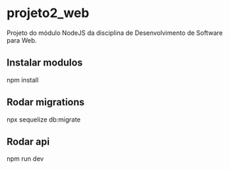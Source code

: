 # projeto2_web
Projeto do módulo NodeJS da disciplina de Desenvolvimento de Software para Web.

## Instalar modulos
npm install

## Rodar migrations
npx sequelize db:migrate

## Rodar api
npm run dev
